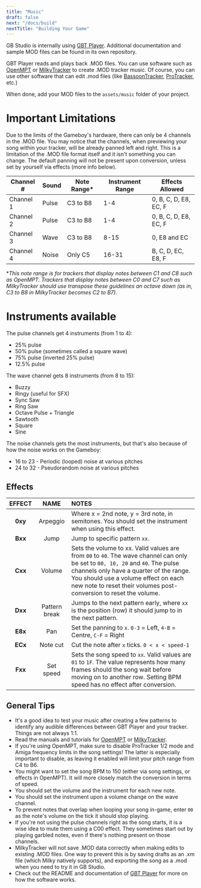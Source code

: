 ```yaml
---
title: "Music"
draft: false
next: "/docs/build"
nextTitle: "Building Your Game"
---
```


GB Studio is internally using [GBT Player](https://github.com/AntonioND/gbt-player). Additional documentation and sample MOD files can be found in its own repository.

GBT Player reads and plays back .MOD files. You can use software such as [OpenMPT](https://openmpt.org/) or [MilkyTracker](https://milkytracker.titandemo.org/) to create .MOD tracker music. Of course, you can use other software that can edit .mod files (like [BassoonTracker](https://www.stef.be/bassoontracker/), [ProTracker](https://16-bits.org/pt.php), etc.)

When done, add your MOD files to the `assets/music` folder of your project.

# Important Limitations

Due to the limits of the Gameboy's hardware, there can only be 4 channels in the .MOD file. You may notice that the channels, when previewing your song within your tracker, will be already panned left and right. This is a limitation of the .MOD file format itself and it isn't something you can change. The default panning will not be present upon conversion, unless set by yourself via effects (more info below).



| Channel # | Sound | Note Range* | Instrument Range | Effects Allowed       |
| --------- | ----- | ----------- | ---------------- | --------------------- |
| Channel 1 | Pulse | C3 to B8    | 1-4              | 0, B, C, D, E8, EC, F |
| Channel 2 | Pulse | C3 to B8    | 1-4              | 0, B, C, D, E8, EC, F |
| Channel 3 | Wave  | C3 to B8    | 8-15             | 0, E8 and EC          |
| Channel 4 | Noise | Only C5     | 16-31            | B, C, D, EC, E8, F    |

**This note range is for trackers that display notes between C1 and C8 such as OpenMPT. Trackers that display notes between C0 and C7 such as MilkyTracker should use transpose these guidelines an octave down (as in, C3 to B8 in MilkyTracker becomes C2 to B7).*

# Instruments available

The pulse channels get 4 instruments (from 1 to 4): 

- 25% pulse
- 50% pulse (sometimes called a square wave)
- 75% pulse (inverted 25% pulse)
- 12.5% pulse

The wave channel gets 8 instruments (from 8 to 15):

- Buzzy 
- Ringy (useful for SFX)
- Sync Saw
- Ring Saw
- Octave Pulse + Triangle
- Sawtooth
- Square
- Sine

The noise channels gets the most instruments, but that's also because of how the noise works on the Gameboy:

- 16 to 23 - Periodic (looped) noise at various pitches
- 24 to 32 - Pseudorandom noise at various pitches

## Effects

| EFFECT  |     NAME      | NOTES                                                        |
| :-----: | :-----------: | :----------------------------------------------------------- |
| **0xy** |   Arpeggio    | Where x = 2nd note, y = 3rd note, in semitones. You should set the instrument when using this effect. |
| **Bxx** |     Jump      | Jump to specific pattern `xx`.                               |
| **Cxx** |    Volume     | Sets the volume to xx. Valid values are from `00` to `40`. The wave channel can only be set to `00, 10, 20` and `40`. The pulse channels only have a quarter of the range. You should use a volume effect on each new note to reset their volumes post-conversion to reset the volume. |
| **Dxx** | Pattern break | Jumps to the next pattern early, where `xx` is the position (row) it should jump to in the next pattern. |
| **E8x** |      Pan      | Set the panning to `x`. `0-3` = Left, `4-B` = Centre, `C-F` = Right |
| **ECx** |   Note cut    | Cut the note after `x` ticks. `0 < x < speed-1`              |
| **Fxx** |   Set speed   | Sets the song speed to `xx`. Valid values are `01` to `1F`. The value represents how many frames should the song wait before moving on to another row. Setting BPM speed has no effect after conversion. |

## General Tips

- It's a good idea to test your music after creating a few patterns to identify any audible differences between GBT Player and your tracker. Things are not always 1:1.
- Read the manuals and tutorials for [OpenMPT](https://wiki.openmpt.org/Tutorial:_Getting_Started) or [MilkyTracker](https://milkytracker.titandemo.org/docs/MilkyTracker.html).
- If you're using OpenMPT, make sure to disable ProTracker 1/2 mode and Amiga frequency limits in the song settings! The latter is especially important to disable, as leaving it enabled will limit your pitch range from C4 to B6.
- You might want to set the song BPM to 150 (either via song settings, or effects in OpenMPT). It will more closely match the conversion in terms of speed.
- You should set the volume and the instrument for each new note.
- You should set the instrument upon a volume change on the wave channel.
- To prevent notes that overlap when looping your song in-game, enter `00` as the note's volume on the tick it should stop playing.
- If you're not using the pulse channels right as the song starts, it is a wise idea to mute them using a C00 effect. They sometimes start out by playing garbled notes, even if there's nothing present on those channels.
- MilkyTracker will not save .MOD data correctly when making edits to existing .MOD files. One way to prevent this is by saving drafts as an .xm file (which Milky natively supports), and exporting the song as a .mod when you need to try it in GB Studio.
- Check out the README and documentation of [GBT Player](https://github.com/AntonioND/gbt-player) for more on how the software works.
